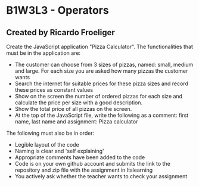 # B1W3L3 - Operators
## Created by Ricardo Froeliger
Create the JavaScript application "Pizza Calculator". 
The functionalities that must be in the application are:

* The customer can choose from 3 sizes of pizzas, named: small, medium and large. 
For each size you are asked how many pizzas the customer wants
* Search the internet for suitable prices for these pizza sizes and record these prices as constant values
* Show on the screen the number of ordered pizzas for each size and calculate the price per size with a good description. 
* Show the total price of all pizzas on the screen.
* At the top of the JavaScript file, write the following as a comment: first name, last name and assignment: Pizza calculator

The following must also be in order:
* Legible layout of the code
* Naming is clear and 'self explaining'
* Appropriate comments have been added to the code
* Code is on your own github account and submits the link to the repository and zip file with the assignment in Itslearning
* You actively ask whether the teacher wants to check your assignment